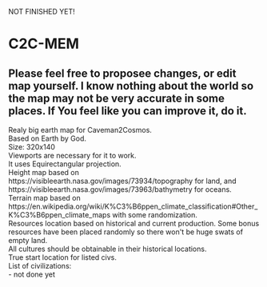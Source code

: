 NOT FINISHED YET!
# C2C-MEM
<h2>Please feel free to proposee changes, or edit map yourself. I know nothing about the world so the map may not be very accurate in some places. If You feel like you can improve it, do it.</h2>
Realy big earth map for Caveman2Cosmos.<br/>
Based on Earth by God.<br/>
Size: 320x140<br/>
Viewports are necessary for it to work.<br/>
It uses Equirectangular projection.<br/>
Height map based on https://visibleearth.nasa.gov/images/73934/topography for land, and https://visibleearth.nasa.gov/images/73963/bathymetry for oceans.<br/>
Terrain map based on https://en.wikipedia.org/wiki/K%C3%B6ppen_climate_classification#Other_K%C3%B6ppen_climate_maps with some randomization.<br/>
Resources location based on historical and current production. Some bonus resources have been placed randomly so there won't be huge swats of empty land. <br/>
All cultures should be obtainable in their historical locations.<br/>
True start location for listed civs.<br/>
List of civilizations:<br/>
- not done yet

